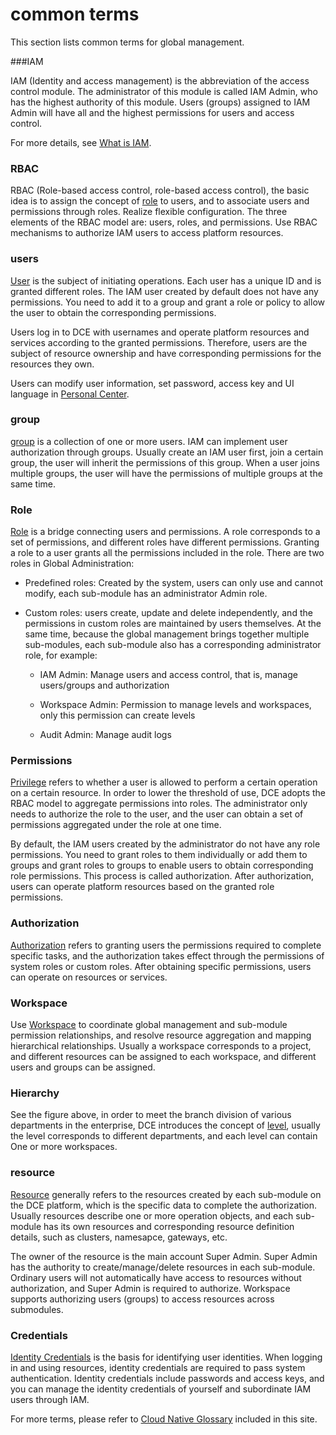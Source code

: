# common terms

This section lists common terms for global management.

###IAM

IAM (Identity and access management) is the abbreviation of the access control module. The administrator of this module is called IAM Admin, who has the highest authority of this module.
Users (groups) assigned to IAM Admin will have all and the highest permissions for users and access control.

For more details, see [What is IAM](../04UserGuide/01UserandAccess/iam.md).

### RBAC

RBAC (Role-based access control, role-based access control), the basic idea is to assign the concept of [role](../04UserGuide/01UserandAccess/Role.md) to users, and to associate users and permissions through roles. Realize flexible configuration.
The three elements of the RBAC model are: users, roles, and permissions. Use RBAC mechanisms to authorize IAM users to access platform resources.

### users

[User](../04UserGuide/01UserandAccess/User.md) is the subject of initiating operations. Each user has a unique ID and is granted different roles.
The IAM user created by default does not have any permissions. You need to add it to a group and grant a role or policy to allow the user to obtain the corresponding permissions.

Users log in to DCE with usernames and operate platform resources and services according to the granted permissions.
Therefore, users are the subject of resource ownership and have corresponding permissions for the resources they own.

Users can modify user information, set password, access key and UI language in [Personal Center](../04UserGuide/06PersonalCenter/SecuritySetting.md).

### group

[group](../04UserGuide/01UserandAccess/Group.md) is a collection of one or more users. IAM can implement user authorization through groups.
Usually create an IAM user first, join a certain group, the user will inherit the permissions of this group. When a user joins multiple groups, the user will have the permissions of multiple groups at the same time.

### Role

[Role](../04UserGuide/01UserandAccess/Role.md) is a bridge connecting users and permissions. A role corresponds to a set of permissions, and different roles have different permissions. Granting a role to a user grants all the permissions included in the role. There are two roles in Global Administration:

- Predefined roles: Created by the system, users can only use and cannot modify, each sub-module has an administrator Admin role.

- Custom roles: users create, update and delete independently, and the permissions in custom roles are maintained by users themselves. At the same time, because the global management brings together multiple sub-modules, each sub-module also has a corresponding administrator role, for example:

    - IAM Admin: Manage users and access control, that is, manage users/groups and authorization

    - Workspace Admin: Permission to manage levels and workspaces, only this permission can create levels

    - Audit Admin: Manage audit logs

### Permissions

[Privilege](../04UserGuide/01UserandAccess/iam.md) refers to whether a user is allowed to perform a certain operation on a certain resource.
In order to lower the threshold of use, DCE adopts the RBAC model to aggregate permissions into roles. The administrator only needs to authorize the role to the user, and the user can obtain a set of permissions aggregated under the role at one time.

By default, the IAM users created by the administrator do not have any role permissions. You need to grant roles to them individually or add them to groups and grant roles to groups to enable users to obtain corresponding role permissions. This process is called authorization.
After authorization, users can operate platform resources based on the granted role permissions.

### Authorization

[Authorization](../04UserGuide/01UserandAccess/iam.md) refers to granting users the permissions required to complete specific tasks, and the authorization takes effect through the permissions of system roles or custom roles.
After obtaining specific permissions, users can operate on resources or services.

### Workspace

Use [Workspace](../04UserGuide/02Workspace/Workspaces.md) to coordinate global management and sub-module permission relationships, and resolve resource aggregation and mapping hierarchical relationships.
Usually a workspace corresponds to a project, and different resources can be assigned to each workspace, and different users and groups can be assigned.



### Hierarchy

See the figure above, in order to meet the branch division of various departments in the enterprise, DCE introduces the concept of [level](../04UserGuide/02Workspace/ws-folder.md), usually the level corresponds to different departments, and each level can contain One or more workspaces.

### resource

[Resource](../04UserGuide/02Workspace/quota.md) generally refers to the resources created by each sub-module on the DCE platform, which is the specific data to complete the authorization.
Usually resources describe one or more operation objects, and each sub-module has its own resources and corresponding resource definition details, such as clusters, namesapce, gateways, etc.

The owner of the resource is the main account Super Admin. Super Admin has the authority to create/manage/delete resources in each sub-module. Ordinary users will not automatically have access to resources without authorization, and Super Admin is required to authorize.
Workspace supports authorizing users (groups) to access resources across submodules.

### Credentials

[Identity Credentials](../04UserGuide/01UserandAccess/idprovider.md) is the basis for identifying user identities. When logging in and using resources, identity credentials are required to pass system authentication.
Identity credentials include passwords and access keys, and you can manage the identity credentials of yourself and subordinate IAM users through IAM.

For more terms, please refer to [Cloud Native Glossary](../..//dce/terms.md) included in this site.